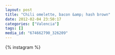 ```yaml
---
layout: post
title: "Chili omelette, bacon &amp; hash brown"
date: 2012-02-04 23:50:17
categories: ["Valencia"]
tags: []
media_id: "674662790_326209"
---
```


{% instagram %}
